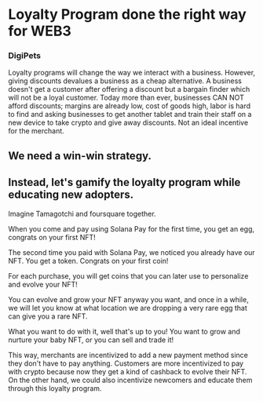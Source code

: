 # Loyalty Program done the right way for WEB3
### DigiPets

Loyalty programs will change the way we interact with a business. 
However, giving discounts devalues a business as a cheap alternative. 
A business doesn't get a customer after offering a discount but a bargain finder which will not be a loyal customer. 
Today more than ever, businesses CAN NOT afford discounts; margins are already low, cost of goods high, labor is hard to find
and asking businesses to get another tablet and train their staff on a new device to take crypto and give away discounts. 
Not an ideal incentive for the merchant. 
## We need a win-win strategy. 

## Instead, let's gamify the loyalty program while educating new adopters. 
Imagine Tamagotchi and foursquare together.

When you come and pay using Solana Pay for the first time, you get an egg, congrats on your first NFT! 

The second time you paid with Solana Pay, we noticed you already have our NFT. You get a token. Congrats on your first coin! 

For each purchase, you will get coins that you can later use to personalize and evolve your NFT!

You can evolve and grow your NFT anyway you want, and once in a while, we will let you know at what location we are dropping a very rare egg that can give you a rare NFT.

What you want to do with it, well that's up to you! You want to grow and nurture your baby NFT, or you can sell and trade it!

This way, merchants are incentivized to add a new payment method since they don't have to pay anything. Customers are more incentivized to pay with crypto because now they get a kind of cashback to evolve their NFT.
On the other hand, we could also incentivize newcomers and educate them through this loyalty program.


